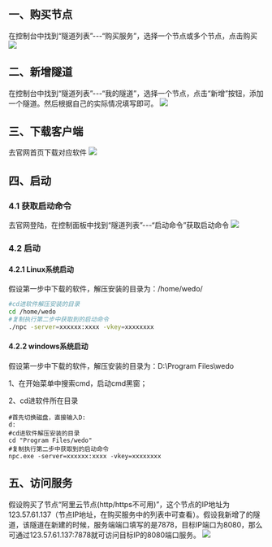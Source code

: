 ## 一、购买节点
在控制台中找到“隧道列表”---“购买服务”，选择一个节点或多个节点，点击购买
![](https://wdyz.gitee.io/docs/myimgs/imgs-in-nps/3.png)

## 二、新增隧道
在控制台中找到“隧道列表”---“我的隧道”，选择一个节点，点击“新增”按钮，添加一个隧道。然后根据自己的实际情况填写即可。
![](https://wdyz.gitee.io/docs/myimgs/imgs-in-nps/4.png)

## 三、下载客户端
去官网首页下载对应软件
![](https://wdyz.gitee.io/docs/myimgs/imgs-in-nps/1.png)

## 四、启动
### 4.1 获取启动命令
去官网登陆，在控制面板中找到“隧道列表”---“启动命令”获取启动命令
![](https://wdyz.gitee.io/docs/myimgs/imgs-in-nps/2.png)
### 4.2 启动
#### 4.2.1 Linux系统启动
假设第一步中下载的软件，解压安装的目录为：/home/wedo/
```sh
#cd进软件解压安装的目录
cd /home/wedo
#复制执行第二步中获取到的启动命令
./npc -server=xxxxxx:xxxx -vkey=xxxxxxxx
```
#### 4.2.2 windows系统启动
假设第一步中下载的软件，解压安装的目录为：D:\Program Files\wedo

1、在开始菜单中搜索cmd，启动cmd黑窗；

2、cd进软件所在目录

```shell
#首先切换磁盘，直接输入D:
d:
#cd进软件解压安装的目录
cd "Program Files/wedo"
#复制执行第二步中获取到的启动命令
npc.exe -server=xxxxxx:xxxx -vkey=xxxxxxxx
```

## 五、访问服务
假设购买了节点“阿里云节点(http/https不可用)”，这个节点的IP地址为123.57.61.137（节点IP地址，在购买服务中的列表中可查看）。假设我新增了的隧道，该隧道在新建的时候，服务端端口填写的是7878，目标IP端口为8080，那么可通过123.57.61.137:7878就可访问目标IP的8080端口服务。
![](https://wdyz.gitee.io/docs/myimgs/imgs-in-nps/5.png)

